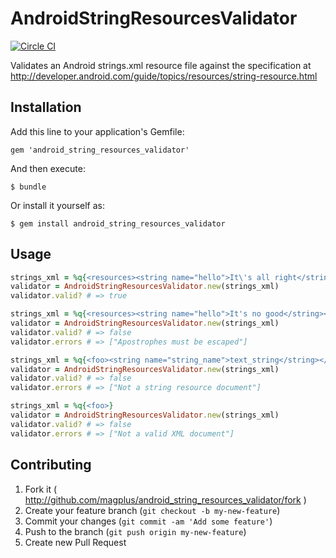 # AndroidStringResourcesValidator

[![Circle CI](https://circleci.com/gh/magplus/android_string_resources_validator.png?circle-token=4ad6dc72948c7f0cdc31b92cf292142d599be4ce)](https://circleci.com/gh/magplus/android_string_resources_validator.png?circle-token=4ad6dc72948c7f0cdc31b92cf292142d599be4ce)

Validates an Android strings.xml resource file against the specification at
http://developer.android.com/guide/topics/resources/string-resource.html

## Installation

Add this line to your application's Gemfile:

    gem 'android_string_resources_validator'

And then execute:

    $ bundle

Or install it yourself as:

    $ gem install android_string_resources_validator

## Usage

```ruby
strings_xml = %q{<resources><string name="hello">It\'s all right</string></resources>}
validator = AndroidStringResourcesValidator.new(strings_xml)
validator.valid? # => true

strings_xml = %q{<resources><string name="hello">It's no good</string></resources>}
validator = AndroidStringResourcesValidator.new(strings_xml)
validator.valid? # => false
validator.errors # => ["Apostrophes must be escaped"]

strings_xml = %q{<foo><string name="string_name">text_string</string></foo>}
validator = AndroidStringResourcesValidator.new(strings_xml)
validator.valid? # => false
validator.errors # => ["Not a string resource document"]

strings_xml = %q{<foo>}
validator = AndroidStringResourcesValidator.new(strings_xml)
validator.valid? # => false
validator.errors # => ["Not a valid XML document"]
```

## Contributing

1. Fork it ( http://github.com/magplus/android_string_resources_validator/fork )
2. Create your feature branch (`git checkout -b my-new-feature`)
3. Commit your changes (`git commit -am 'Add some feature'`)
4. Push to the branch (`git push origin my-new-feature`)
5. Create new Pull Request

